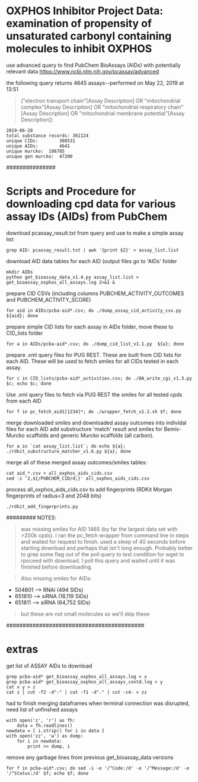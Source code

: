 
# OXPHOS Inhibitor Project Data: examination of propensity of unsaturated carbonyl containing molecules to inhibit OXPHOS 

use advanced query to find PubChem BioAssays (AIDs) with potentially relevant data
https://www.ncbi.nlm.nih.gov/pcassay/advanced

the following query returns 4645 assays--performed on May 22, 2019 at 13:51

>("electron transport chain"[Assay Description] OR "mitochondrial complex"[Assay Description] OR "mitochondrial respiratory chain"[Assay Description] OR "mitochondrial membrane potential"[Assay Description])



    2019-06-28
    total substance records: 361124
    unique CIDs:		308531
    unique AIDs:		4641
    unique murcko:	108785 
    unique gen murcko:	47200

###############

# Scripts and Procedure for downloading cpd data for various assay IDs (AIDs) from PubChem

download pcassay_result.txt from query and use to make a simple assay list:

```
grep AID: pcassay_result.txt | awk '{print $2}' > assay_list.list
```

download AID data tables for each AID (output files go to 'AIDs' folder

```
mkdir AIDs
python get_bioassay_data_v1.4.py assay_list.list > get_bioassay_oxphos_all_assays.log 2>&1 &
```

prepare CID CSVs (including columns PUBCHEM_ACTIVITY_OUTCOMES and PUBCHEM_ACTIVITY_SCORE)

```
for aid in AIDs/pcba-aid*.csv; do ./dump_assay_cid_activity_csv.py ${aid}; done
```

prepare simple CID lists for each assay in AIDs folder, move these to CID_lists folder

```
for a in AIDs/pcba-aid*.csv; do ./dump_cid_list_v1.1.py  ${a}; done
```
 
prepare .xml query files for PUG REST. These are built from CID lists for each AID. These will be used to fetch smiles for all CIDs tested in each assay.

```
for c in CID_lists/pcba-aid*_activities.csv; do ./0A_write_cgi_v1.3.py $c; echo $c; done
``` 

Use .xml query files to fetch via PUG REST the smiles for all tested cpds from each AID

```
for f in pc_fetch_aid1[1234]*; do ./wrapper_fetch_v1.2.sh $f; done
```

merge downloaded smiles and downloaded assay outcomes into individal files for each AID add substructure 'match' result and smiles for Bemis-Murcko scaffolds and generic Murcko scaffolds (all carbon).

```
for a in `cat assay_list.list`; do echo ${a}; ./rdkit_substructure_matcher_v1.6.py ${a}; done
```

merge all of these merged assay outcomes/smiles tables:

```
cat aid_*.csv > all_oxphos_aids_cids.csv
sed -i '2,${/PUBCHEM_CID/d;}' all_oxphos_aids_cids.csv
```

process all_oxphos_aids_cids.csv to add fingerprints (RDKit Morgan fingerprints of radius=3 and 2048 bits)

```
./rdkit_add_fingerprints.py
```

#########
NOTES:
> was missing smiles for AID 1465 (by far the largest data set with >200k cpds). I ran the pc_fetch wrapper from command line in steps and waited for request to finish. used a sleep of 40 seconds before starting download and perhaps that isn't long enough. Probably better to grep some flag out of the poll query to test condition for wget to rpoceed with download. I poll this query and waited until it was finished before downloading.

> Also missing smiles for AIDs:

-    504801 --> RNAi (494 SIDs)
-    651810 --> siRNA (18,119 SIDs)
-    651811 --> siRNA (64,752 SIDs)

> but these are not small molecules so we'll skip these


##########################################
# extras

get list of ASSAY AIDs to download

```
grep pcba-aid* get_bioassay_oxphos_all_assays.log > x
grep pcba-aid* get_bioassay_oxphos_all_assays_contd.log > y
cat x y > z
cat z | cut -f2 -d"-" | cut -f1 -d"." | cut -c4- > zz
```

had to finish merging dataframes when terminal connection was disrupted, need list of unfinshed assays

```
with open('z', 'r') as fh:
    data = fh.readlines()
newdata = [ i.strip() for i in data ]
with open('zz', 'w') as dump:
    for i in newdata:
        print >> dump, i
```

remove any garbage lines from previous get_bioassay_data versions

```
for f in pcba-aid*.csv; do sed -i -e '/^Code:/d' -e '/^Message:/d' -e '/^Status:/d' $f; echo $f; done
```





